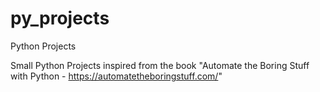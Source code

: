 # py_projects
Python Projects

Small Python Projects inspired from the book "Automate the Boring Stuff with Python - https://automatetheboringstuff.com/"
